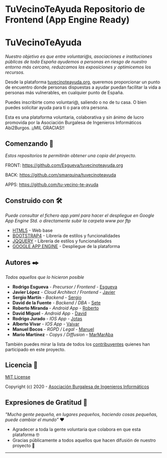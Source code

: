 # TuVecinoTeAyuda Repositorio de Frontend (App Engine Ready)

# TuVecinoTeAyuda

_Nuestro objetivo es que entre voluntari@s, asociaciones e instituciones públicas de toda España ayudemos a personas en riesgo de nuestro entorno más cercano, reduzcamos las exposiciones y optimicemos los recursos._

Desde la plataforma [tuvecinoteayuda.org](https://www.tuvecinoteayuda.org/), queremos proporcionar
un punto de encuentro donde personas dispuestas a ayudar puedan facilitar la vida a personas más
vulnerables, en cualquier punto de España.

Puedes inscribirte como voluntari@, saliendo o no de tu casa. O bien puedes solicitar ayuda para ti
o para otra persona.

Esta es una plataforma voluntaria, colaborativa y sin ánimo de lucro promovida por la Asociación
Burgalesa de Ingenieros Informáticos Abi2Burgos. ¡¡MIL GRACIAS!!

## Comenzando 🚀

_Estos repositorios te permitirán obtener una copia del proyecto._

FRONT: https://github.com/Esgueva/tuvecinoteayuda.org

BACK: https://github.com/smarquina/tuvecinoteayuda

APPS: https://github.com/tu-vecino-te-ayuda

## Construido con 🛠️

_Puede consultar el fichero app.yaml para hacer el despliegue en Google App Engine Std. o directamente subir la carpeta www por ftp_

* [HTML5](https://developer.mozilla.org/es/docs/HTML/HTML5) - Web base
* [BOOTSTRAP4](https://getbootstrap.com/) - Librería de estilos y funcionalidades
* [JQQUERY](https://jquery.com/) - Librería de estilos y funcionalidades
* [GOOGLE APP ENGINE](https://cloud.google.com/appengine) - Despliegue de la plataforma


## Autores ✒️

_Todos aquellos que lo hicieron posible_

* **Rodrigo Esgueva** - *Precursor / Frontend* - [Esgueva](https://github.com/Esgueva)
* **Javier López** - *Cloud Architect / Frontend* - [Javier](https://github.com/javioreto)
* **Sergio Martín** - *Backend* - [Sergio](https://github.com/smarquina)
* **David de la Fuente** - *Backend / DBA* - [Sete](https://github.com/sete391)
* **Roberto Miranda** - *Android App* - [Roberto](https://github.com/RoberMiranda92)
* **David Miguel** - *Android App* - [David](https://github.com/davidmigloz)
* **Rodrigo Jurado** - *IOS App* - [Jotas](https://github.com/sete391)
* **Alberto Vivar** - *IOS App* - [Vaivar](https://www.linkedin.com/in/manuelbocos/)
* **Manuel Bocos** - *RGPD / Legal* - [Manuel](https://www.linkedin.com/in/manuelbocos/)
* **Mario Martínez** - *Copys / Diffusion* - [MarMarAba](https://www.linkedin.com/in/marmaraba)


También puedes mirar la lista de todos los [contribuyentes](https://github.com/orgs/tu-vecino-te-ayuda/people) quienes han participado en este proyecto. 

## Licencia 📄

[MIT License](https://github.com/tu-vecino-te-ayuda/TuVecinoTeAyuda-Android/blob/develop/LICENCE)

Copyright (c) 2020 - [Asociación Burgalesa de Ingenieros Informáticos](https://abi2burgos.es/)

## Expresiones de Gratitud 🎁
_"Mucha gente pequeña, en lugares pequeños, haciendo cosas pequeñas, puede cambiar el mundo”_ ❤️

* Agradecer a toda la gente voluntaria que colabora en que esta plataforma 🤓
* Gracias públicamente a todos aquellos que hacen difusión de nuestro proyecto 📢  

---

